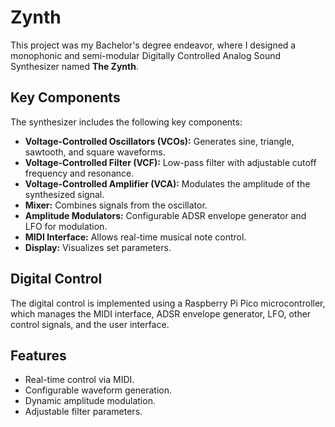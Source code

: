 # Zynth

This project was my Bachelor's degree endeavor, where I designed a monophonic and semi-modular Digitally Controlled Analog Sound Synthesizer named **The Zynth**.

## Key Components

The synthesizer includes the following key components:

- **Voltage-Controlled Oscillators (VCOs):** Generates sine, triangle, sawtooth, and square waveforms.
- **Voltage-Controlled Filter (VCF):** Low-pass filter with adjustable cutoff frequency and resonance.
- **Voltage-Controlled Amplifier (VCA):** Modulates the amplitude of the synthesized signal.
- **Mixer:** Combines signals from the oscillator.
- **Amplitude Modulators:** Configurable ADSR envelope generator and LFO for modulation.
- **MIDI Interface:** Allows real-time musical note control.
- **Display:** Visualizes set parameters.

## Digital Control

The digital control is implemented using a Raspberry Pi Pico microcontroller, which manages the MIDI interface, ADSR envelope generator, LFO, other control signals, and the user interface.

## Features

- Real-time control via MIDI.
- Configurable waveform generation.
- Dynamic amplitude modulation.
- Adjustable filter parameters.
